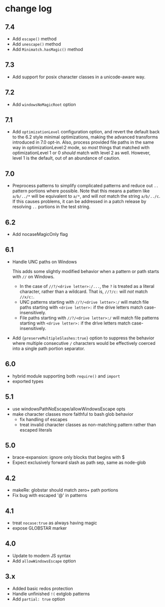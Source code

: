 # change log

## 7.4

- Add `escape()` method
- Add `unescape()` method
- Add `Minimatch.hasMagic()` method

## 7.3

- Add support for posix character classes in a unicode-aware way.

## 7.2

- Add `windowsNoMagicRoot` option

## 7.1

- Add `optimizationLevel` configuration option, and revert the
  default back to the 6.2 style minimal optimizations, making the
  advanced transforms introduced in 7.0 opt-in.  Also, process
  provided file paths in the same way in optimizationLevel:2
  mode, so _most_ things that matched with optimizationLevel 1 or
  0 _should_ match with level 2 as well.  However, level 1 is the
  default, out of an abundance of caution.

## 7.0

- Preprocess patterns to simplify complicated patterns and reduce
  out `..` pattern portions where possible. Note that this means
  a pattern like `a/b/../*` will be equivalent to `a/*`, and will
  _not_ match the string `a/b/../c`. If this causes problems, it
  can be addressed in a patch release by resolving `..` portions
  in the test string.

## 6.2

- Add nocaseMagicOnly flag

## 6.1

- Handle UNC paths on Windows

  This adds some slightly modified behavior when a pattern or path starts
  with `//` on Windows.

  - In the case of `//?/<drive letter>:/...`, the `?` is treated as a
    literal character, rather than a wildcard. That is, `//?/c:` will
    _not_ match `//x/c:`.
  - UNC patterns starting with `//?/<drive letter>:/` will match file paths
    starting with `<drive letter>:` if the drive letters match
    case-insensitively.
  - File paths starting with `//?/<drive letter>:/` will match file
    patterns starting with `<drive letter>:` if the drive letters match
    case-insensitively.

- Add `{preserveMultipleSlashes:true}` option to suppress the
  behavior where multiple consecutive `/` characters would be
  effectively coerced into a single path portion separator.

## 6.0

- hybrid module supporting both `require()` and `import`
- exported types

## 5.1

- use windowsPathNoEscape/allowWindowsEscape opts
- make character classes more faithful to bash glob behavior
  - fix handling of escapes
  - treat invalid character classes as non-matching pattern
    rather than escaped literals

## 5.0

- brace-expansion: ignore only blocks that begins with $
- Expect exclusively forward slash as path sep, same as node-glob

## 4.2

- makeRe: globstar should match zero+ path portions
- Fix bug with escaped '@' in patterns

## 4.1

- treat `nocase:true` as always having magic
- expose GLOBSTAR marker

## 4.0

- Update to modern JS syntax
- Add `allowWindowsEscape` option

## 3.x

- Added basic redos protection
- Handle unfinished `!(` extglob patterns
- Add `partial: true` option
